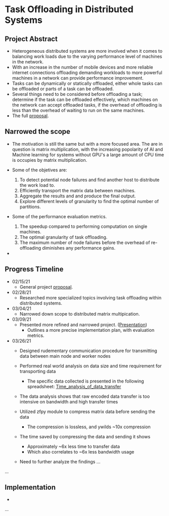 # Task Offloading in Distributed Systems

## Project Abstract
* Heterogeneous distributed systems are more involved when it comes to balancing work loads due to the varying performance level of machines in the network.
* With an increase in the number of mobile devices and more reliable internet connections offloading demanding workloads to more powerful machines in a network can provide performance improvement.
* Tasks can be dynamically or statically offloaded, either whole tasks can be offloaded or parts of a task can be offloaded.
* Several things need to be considered before offloading a task; determine if the task can be offloaded effectively, which machines on the network can accept offloaded tasks, if the overhead of offloading is less than the overhead of waiting to run on the same machines.
* The full [proposal].

## Narrowed the scope
* The motivation is still the same but with a more focused area. The are in question is matrix multiplication, with the increasing popolarity of AI and Machine learning for systems without GPU's a large amount of CPU time is occupies by matrix multiplication.
* Some of the objetives are:

  1. To detect potential node failures and find another host to distribute the work load to.
  2. Efficiently transport the matrix data between machines.
  3. Aggregate the results and and produce the final output.
  4. Explore different levels of granularity to find the optimal number of partitions.

* Some of the performance evaluation metrics.
  1. The speedup compared to performing computation on single machines.
  2. The optimal granularity of task offloading.
  3. The maximum number of node failures before the overhead of re-offloading diminishes any performance gains.

* 

## Progress Timeline
* 02/15/21
  * General project [proposal].
* 02/28/21
  * Researched more specialized topics involving task offloading within distributed systems.
* 03/04/21
  * Narrowed down scope to distributed matrix multipication.
* 03/09/21
  * Presented more refined and narrowed project. ([Presentation])
    * Outlines a more precise implementation plan, with evaluation metrics.
* 03/26/21
  * Designed rudementary communication procedure for transmitting data between main node and worker nodes
  * Performed real world analysis on data size and time requirement for transporting data
    * The specific data collected is presented in the following spreadsheet: [Time_analysis_of_data_transfer]
  * The data analysis shows that raw encoded data transfer is too intensive on bandwidth and high transfer times
  * Utilized zfpy module to compress matrix data before sending the data
    * The compression is lossless, and ywilds ~10x compression
  * The time saved by compressing the data and sending it shows
    * Approximately ~6x less time to transfer data
    * Which also correlates to ~6x less bandwidth usage
  
  * Need to further analyze the findings ...

...  


## Implementation
* 

...

[proposal]:https://github.com/Nachiket27p/DistributedOffloading/blob/master/proposal/projectProposal.pdf
[Presentation]:https://github.com/Nachiket27p/DistributedOffloading/blob/master/proposal/presentation/presentation.pptx
[Time_analysis_of_data_transfer]:https://github.com/Nachiket27p/DistributedOffloading/blob/master/presentation/times.xlsx